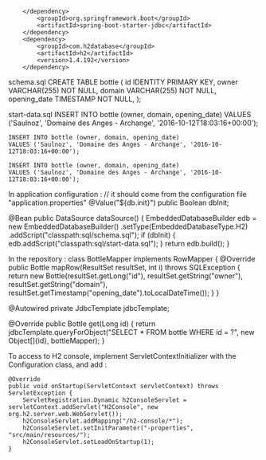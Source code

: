 
        </dependency>
            <groupId>org.springframework.boot</groupId>
            <artifactId>spring-boot-starter-jdbc</artifactId>
        </dependency>
        <dependency>
            <groupId>com.h2database</groupId>
            <artifactId>h2</artifactId>
            <version>1.4.192</version>
        </dependency>



schema.sql
    CREATE TABLE bottle (
      id           IDENTITY PRIMARY KEY,
      owner        VARCHAR(255) NOT NULL,
      domain       VARCHAR(255) NOT NULL,
      opening_date TIMESTAMP    NOT NULL,
    );

start-data.sql
    INSERT INTO bottle (owner, domain, opening_date)
    VALUES ('Saulnoz', 'Domaine des Anges - Archange', '2016-10-12T18:03:16+00:00');

    INSERT INTO bottle (owner, domain, opening_date)
    VALUES ('Saulnoz', 'Domaine des Anges - Archange', '2016-10-12T18:03:16+00:00');

    INSERT INTO bottle (owner, domain, opening_date)
    VALUES ('Saulnoz', 'Domaine des Anges - Archange', '2016-10-12T18:03:16+00:00');

In application configuration :
// it should come from the configuration file "application.properties"
@Value("${db.init}")
public Boolean dbInit;

@Bean
public DataSource dataSource() {
    EmbeddedDatabaseBuilder edb = new EmbeddedDatabaseBuilder()
            .setType(EmbeddedDatabaseType.H2)
            .addScript("classpath:sql/schema.sql");
    if (dbInit) {
        edb.addScript("classpath:sql/start-data.sql");
    }
    return edb.build();
}

In the repository :
class BottleMapper implements RowMapper<Bottle> {
    @Override
    public Bottle mapRow(ResultSet resultSet, int i) throws SQLException {
        return new Bottle(resultSet.getLong("id"), resultSet.getString("owner"),
                resultSet.getString("domain"),
                resultSet.getTimestamp("opening_date").toLocalDateTime());
    }
}

@Autowired
private JdbcTemplate jdbcTemplate;

@Override
public Bottle get(Long id) {
    return jdbcTemplate.queryForObject("SELECT * FROM bottle WHERE id = ?", new Object[]{id}, bottleMapper);
}

To access to H2 console, implement ServletContextInitializer with the Configuration class, and add :
 
    @Override
    public void onStartup(ServletContext servletContext) throws ServletException {
        ServletRegistration.Dynamic h2ConsoleServlet = servletContext.addServlet("H2Console", new org.h2.server.web.WebServlet());
        h2ConsoleServlet.addMapping("/h2-console/*");
        h2ConsoleServlet.setInitParameter("-properties", "src/main/resources/");
        h2ConsoleServlet.setLoadOnStartup(1);
    }
